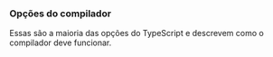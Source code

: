 ### Opções do compilador

Essas são a maioria das opções do TypeScript e descrevem como o compilador deve funcionar.
